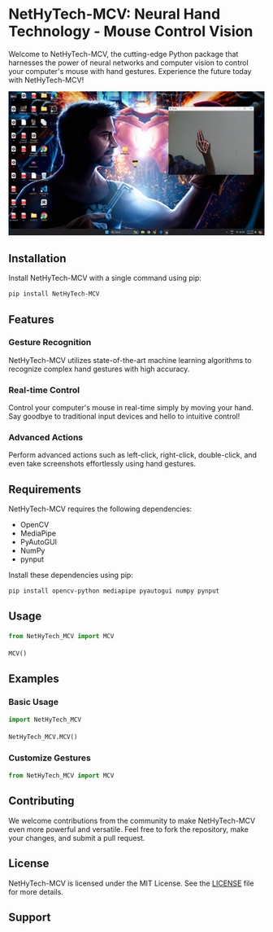 # NetHyTech-MCV: Neural Hand Technology - Mouse Control Vision

Welcome to NetHyTech-MCV, the cutting-edge Python package that harnesses the power of neural networks and computer vision to control your computer's mouse with hand gestures. Experience the future today with NetHyTech-MCV!

![NetHyTech-MCV Demo](https://github.com/AnubhavChaturvedi-GitHub/NetHyTech-MCV/blob/main/Screenshot%202024-05-08%20111753.png)

## Installation

Install NetHyTech-MCV with a single command using pip:

```bash
pip install NetHyTech-MCV
```

## Features

### Gesture Recognition

NetHyTech-MCV utilizes state-of-the-art machine learning algorithms to recognize complex hand gestures with high accuracy.

### Real-time Control

Control your computer's mouse in real-time simply by moving your hand. Say goodbye to traditional input devices and hello to intuitive control!

### Advanced Actions

Perform advanced actions such as left-click, right-click, double-click, and even take screenshots effortlessly using hand gestures.

## Requirements

NetHyTech-MCV requires the following dependencies:

- OpenCV
- MediaPipe
- PyAutoGUI
- NumPy
- pynput

Install these dependencies using pip:

```bash
pip install opencv-python mediapipe pyautogui numpy pynput
```

## Usage

```python
from NetHyTech_MCV import MCV

MCV()
```

## Examples

### Basic Usage

```python
import NetHyTech_MCV

NetHyTech_MCV.MCV()
```

### Customize Gestures

```python
from NetHyTech_MCV import MCV
```

## Contributing

We welcome contributions from the community to make NetHyTech-MCV even more powerful and versatile. Feel free to fork the repository, make your changes, and submit a pull request.

## License

NetHyTech-MCV is licensed under the MIT License. See the [LICENSE](LICENSE) file for more details.

## Support



